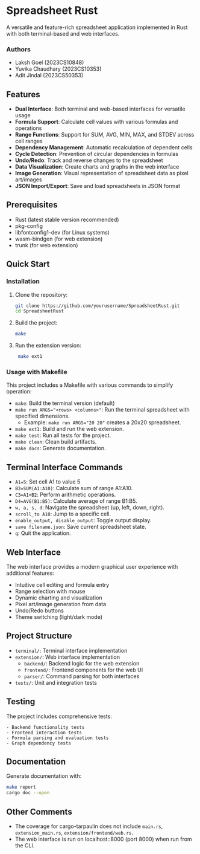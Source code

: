 # Spreadsheet Rust
A versatile and feature-rich spreadsheet application implemented in Rust with both terminal-based and web interfaces.
### Authors
- Laksh Goel (2023CS10848)
- Yuvika Chaudhary (2023CS10353)
- Adit Jindal (2023CS50353)
## Features
- **Dual Interface**: Both terminal and web-based interfaces for versatile usage
- **Formula Support**: Calculate cell values with various formulas and operations
- **Range Functions**: Support for SUM, AVG, MIN, MAX, and STDEV across cell ranges
- **Dependency Management**: Automatic recalculation of dependent cells
- **Cycle Detection**: Prevention of circular dependencies in formulas
- **Undo/Redo**: Track and reverse changes to the spreadsheet
- **Data Visualization**: Create charts and graphs in the web interface
- **Image Generation**: Visual representation of spreadsheet data as pixel art/images
- **JSON Import/Export**: Save and load spreadsheets in JSON format

## Prerequisites
- Rust (latest stable version recommended)
- pkg-config
- libfontconfig1-dev (for Linux systems)
- wasm-bindgen (for web extension)
- trunk (for web extension)

## Quick Start
### Installation
1. Clone the repository:
   ```bash
   git clone https://github.com/yourusername/SpreadsheetRust.git
   cd SpreadsheetRust
   ```
2. Build the project:
   ```bash
   make
   ```
3. Run the extension version:
   ```bash
    make ext1
    ```

### Usage with Makefile
This project includes a Makefile with various commands to simplify operation:
- `make`: Build the terminal version (default)
- `make run ARGS="<rows> <columns>"`: Run the terminal spreadsheet with specified dimensions.
  - Example: `make run ARGS="20 20"` creates a 20x20 spreadsheet.
- `make ext1`: Build and run the web extension.
- `make test`: Run all tests for the project.
- `make clean`: Clean build artifacts.
- `make docs`: Generate documentation.

## Terminal Interface Commands
- `A1=5`: Set cell A1 to value 5
- `B2=SUM(A1:A10)`: Calculate sum of range A1:A10.
- `C3=A1+B2`: Perform arithmetic operations.
- `D4=AVG(B1:B5)`: Calculate average of range B1:B5.
- `w, a, s, d`: Navigate the spreadsheet (up, left, down, right).
- `scroll_to A10`: Jump to a specific cell.
- `enable_output, disable_output`: Toggle output display.
- `save filename.json`: Save current spreadsheet state.
- `q`: Quit the application.

## Web Interface
The web interface provides a modern graphical user experience with additional features:

- Intuitive cell editing and formula entry
- Range selection with mouse
- Dynamic charting and visualization
- Pixel art/image generation from data
- Undo/Redo buttons
- Theme switching (light/dark mode)

## Project Structure
- `terminal/`: Terminal interface implementation
- `extension/`: Web interface implementation
    - `backend/`: Backend logic for the web extension
    - `frontend/`: Frontend components for the web UI
    - `parser/`: Command parsing for both interfaces
- `tests/`: Unit and integration tests

## Testing
The project includes comprehensive tests:
    
    - Backend functionality tests
    - Frontend interaction tests
    - Formula parsing and evaluation tests
    - Graph dependency tests

## Documentation
Generate documentation with:
```bash
make report
cargo doc --open
```

## Other Comments
- The coverage for cargo-tarpaulin does not include `main.rs`, `extension_main.rs`, `extension/frontend/web.rs`.
- The web interface is run on localhost::8000 (port 8000) when run from the CLI.

<!-- For terminal:
cargo run #rows #cols - to specify size to initiate
cargo run #rows #cols path - to open from a given json file as per the path. If the path does not work, then a new sheet as per the given dimensions is initiated.

For web:
trunk serve - creates a new sheet of 100 x 100 (default size)
setting environment variables for rows and columns: - to create new sheet of the specified size
Windows - $env:MY_ROWS="#"; $env:MY_COLS="#"; trunk serve
Linux - MY_ROWS=# MY_COLS=# trunk serve

After using env variables, they can be reset using - 
Windows: Remove-Item Env:VAR_NAME
Linux: unset VAR_NAME -->
